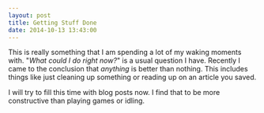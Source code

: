 ```yaml
---
layout: post
title: Getting Stuff Done
date: 2014-10-13 13:43:00
---
```


This is really something that I am spending a lot of my waking moments with.
"*What could I do right now?*" is a usual question I have. Recently I came to
the conclusion that _anything_ is better than nothing. This includes things
like just cleaning up something or reading up on an article you saved.

I will try to fill this time with blog posts now. I find that to be more
constructive than playing games or idling.
